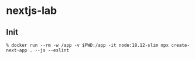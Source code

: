 # nextjs-lab

## Init

```shell-session
% docker run --rm -w /app -v $PWD:/app -it node:18.12-slim npx create-next-app . --js --eslint
```
